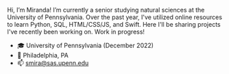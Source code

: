 Hi, I’m Miranda!
I’m currently a senior studying natural sciences at the University of Pennsylvania.
Over the past year, I've utilized online resources to learn Python, SQL, HTML/CSS/JS, and Swift.
Here I'll be sharing projects I've recently been working on.
Work in progress!

- 🎓 University of Pennsylvania (December 2022)
- 🏡 Philadelphia, PA
- 📫 smira@sas.upenn.edu

<!---
s-mira/s-mira is a ✨ special ✨ repository because its `README.md` (this file) appears on your GitHub profile.
You can click the Preview link to take a look at your changes.
--->
